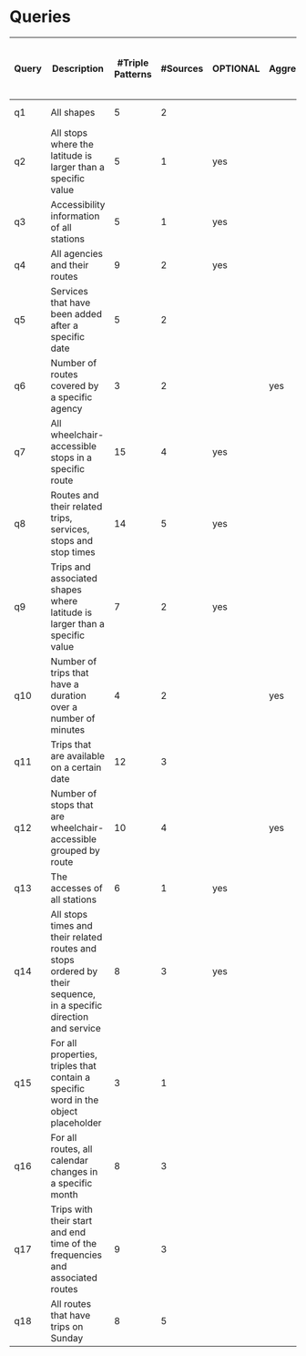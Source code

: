 # Queries
| Query | Description                                                                                                       | \#Triple Patterns | \#Sources | OPTIONAL | Aggregation | Other Features | FILTER \(equal to\) | FILTER \(relational\) | \# Star Shape Groups w/o constants | \# Star Shape Group w/constants | Mapping Features   |
|-------|-------------------------------------------------------------------------------------------------------------------|-------------------|-----------|----------|-------------|----------------|---------------------|-----------------------|------------------------------------|---------------------------------|--------------------|
| q1    | All shapes                                                                                                        | 5                 | 2         |          |             |                |                     |                       | 2                                  | 0                               | 2TM, 5PSOM         |
| q2    | All stops where the latitude is larger than a specific value                                                      | 5                 | 1         | yes      |             |                |                     | yes                   | 0                                  | 1                               | 1TM, 5PSOM         |
| q3    | Accessibility information of all stations                                                                         | 5                 | 1         | yes      |             |                | yes                 |                       | 0                                  | 1                               | 1TM, 6PSOM         |
| q4    | All agencies and their routes                                                                                     | 9                 | 2         | yes      |             |                |                     |                       | 2                                  | 0                               | 2TM, 8PSOM, 1PROM  |
| q5    | Services that have been added after a specific date                                                               | 5                 | 2         |          |             |                |                     | yes                   | 1                                  | 1                               | 3TM, 5PSOM, 2PROM  |
| q6    | Number of routes covered by a specific agency                                                                     | 3                 | 2         |          | yes         |                | yes                 |                       | 0                                  | 2                               | 2TM, 1PSOM, 1PROM  |
| q7    | All wheelchair\-accessible stops in a specific route                                                              | 15                | 4         | yes      |             | DISTINCT       | yes                 |                       | 1                                  | 3                               | 6TM, 11PSOM, 5PROM |
| q8    | Routes and their related trips, services, stops and stop times                                                    | 14                | 5         | yes      |             |                |                     |                       | 5                                  | 0                               | 8TM, 10PSOM, 7PROM |
| q9    | Trips and associated shapes where latitude is larger than a specific value                                        | 7                 | 2         | yes      |             |                |                     | yes                   | 1                                  | 1                               | 5TM, 4PSOM, 4PROM  |
| q10   | Number of trips that have a duration over a number of minutes                                                     | 4                 | 2         |          | yes         | DISTINCT       |                     | yes                   | 1                                  | 1                               | 2TM, 3PSOM, 1PROM  |
| q11   | Trips that are available on a certain date                                                                        | 12                | 3         |          |             | NOT EXISTS     |                     | yes                   | 3                                  | 2                               | 5TM, 5PSOM, 4PROM  |
| q12   | Number of stops that are wheelchair\-accessible grouped by route                                                  | 10                | 4         |          | yes         | GROUP BY       |                     |                       | 3                                  | 1                               | 5TM, 7PSOM, 3PROM  |
| q13   | The accesses of all stations                                                                                      | 6                 | 1         | yes      |             |                |                     |                       | 0                                  | 1                               | 1TM, 3PSOM, 1PROM  |
| q14   | All stops times and their related routes and stops ordered by their sequence, in a specific direction and service | 8                 | 3         | yes      |             | ORDER BY       |                     |                       | 3                                  | 0                               | 2TM, 5PSOM, 3PROM  |
| q15   | For all properties, triples that contain a specific word in the object placeholder                                | 3                 | 1         |          |             |                | yes                 |                       | 0                                  | 1                               | 1TM, 15PSOM, 1PROM |
| q16   | For all routes, all calendar changes in a specific month                                                          | 8                 | 3         |          |             |                |                     | yes                   | 2                                  | 1                               | 6TM, 6PSOM, 5PROM  |
| q17   | Trips with their start and end time of the frequencies and associated routes                                      | 9                 | 3         |          |             |                |                     |                       | 3                                  | 0                               | 3TM, 7PSOM, 2PROM  |
| q18   | All routes that have trips on Sunday                                                                              | 8                 | 5         |          |             | UNION          |                     |                       | 4                                  | 1                               | 6TM, 6PSOM, 5PROM  |
